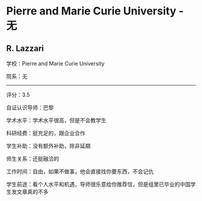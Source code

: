 # Pierre and Marie Curie University - 无

## R. Lazzari

学校：Pierre and Marie Curie University

院系：无

* * *

评分：3.5

自证认识导师：巴黎

学术水平：学术水平很高，但是不会教学生

科研经费：挺充足的，跟企业合作

学生补助：没有额外补助，除非延期

师生关系：还挺融洽的

工作时间：自由，如果不做事，他会直接找你要东西，不会记仇

学生前途：看个人水平和机遇，导师很乐意给你推荐信，但是组里已毕业的中国学生发文章真的不多